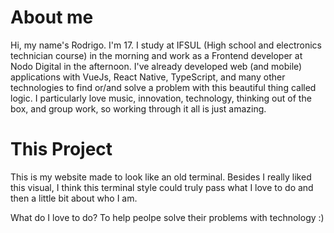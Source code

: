 # About me

Hi, my name's Rodrigo. I'm 17. I study at IFSUL (High school and electronics technician course) in the morning and work as a Frontend developer at Nodo Digital in the afternoon.
I've already developed web (and mobile) applications with VueJs, React Native, TypeScript, and many other technologies to find or/and solve a problem with this beautiful thing called logic.
I particularly love music, innovation, technology, thinking out of the box, and group work, so working through it all is just amazing.

# This Project

This is my website made to look like an old terminal.
Besides I really liked this visual, I think this terminal style could truly pass what I love to do and then a little bit about who I am.

What do I love to do?
To help peolpe solve their problems with technology :)
